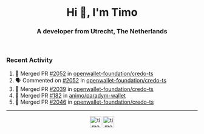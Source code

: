 <h1 align="center">Hi 👋, I'm Timo</h1>
<h3 align="center">A developer from Utrecht, The Netherlands</h3>
<br/>
<!-- https://github.com/rahuldkjain/github-profile-readme-generator --!>

<!--  <p align="left"><img src="https://github-readme-stats.vercel.app/api?username=timoglastra&show_icons=true&count_private=true&" alt="timoglastra" /></p> --!>

<!--
Github language stats
<p align="left"><img src="https://github-readme-stats.vercel.app/api/top-langs/?username=timoglastra&layout=compact" alt="timoglastra" /><p>
-->

<!-- Codestats language stats -->
<!-- <p align="left"><img src="https://codestats-readme.vercel.app/api/top-langs/?username=timoglastra&layout=compact&language_count=12" alt="timoglastra" /><p>    --!>
  
<h3>Recent Activity</h3>

<!--START_SECTION:activity-->
1. 🎉 Merged PR [#2052](https://github.com/openwallet-foundation/credo-ts/pull/2052) in [openwallet-foundation/credo-ts](https://github.com/openwallet-foundation/credo-ts)
2. 🗣 Commented on [#2052](https://github.com/openwallet-foundation/credo-ts/pull/2052#issuecomment-2400251861) in [openwallet-foundation/credo-ts](https://github.com/openwallet-foundation/credo-ts)
3. 🎉 Merged PR [#2039](https://github.com/openwallet-foundation/credo-ts/pull/2039) in [openwallet-foundation/credo-ts](https://github.com/openwallet-foundation/credo-ts)
4. 🎉 Merged PR [#182](https://github.com/animo/paradym-wallet/pull/182) in [animo/paradym-wallet](https://github.com/animo/paradym-wallet)
5. 🎉 Merged PR [#2046](https://github.com/openwallet-foundation/credo-ts/pull/2046) in [openwallet-foundation/credo-ts](https://github.com/openwallet-foundation/credo-ts)
<!--END_SECTION:activity-->

---

<p align="center">
<a href="https://twitter.com/timoglastra" target="blank"><img align="center" src="https://cdn.jsdelivr.net/npm/simple-icons@3.0.1/icons/twitter.svg" alt="timoglastra" height="30" width="30" /></a>
<a href="https://linkedin.com/in/timoglastra" target="blank"><img align="center" src="https://cdn.jsdelivr.net/npm/simple-icons@3.0.1/icons/linkedin.svg" alt="timoglastra" height="30" width="30" /></a>
</p>



